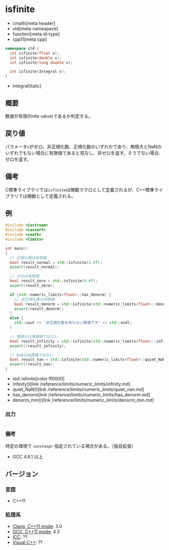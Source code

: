 # isfinite
* cmath[meta header]
* std[meta namespace]
* function[meta id-type]
* cpp11[meta cpp]

```cpp
namespace std {
  int isfinite(float x);
  int isfinite(double x);
  int isfinite(long double x);

  int isfinite(Integral x);
}
```
* Integral[italic]

## 概要
数値が有限(finite value)であるか判定する。


## 戻り値
パラメータ`x`がゼロ、非正規化数、正規化数のいずれかであり、無限大とNaNのいずれでもない場合に有限値であると見なし、非ゼロを返す。そうでない場合、ゼロを返す。


## 備考
C標準ライブラリでは`isfinite`は関数マクロとして定義されるが、C++標準ライブラリでは関数として定義される。


## 例
```cpp
#include <iostream>
#include <cassert>
#include <cmath>
#include <limits>

int main()
{
  // 正規化数は有限値
  bool result_normal = std::isfinite(3.0f);
  assert(result_normal);

  // ゼロは有限値
  bool result_zero = std::isfinite(0.0f);
  assert(result_zero);

  if (std::numeric_limits<float>::has_denorm) {
    // 非正規化数は有限値
    bool result_denorm = std::isfinite(std::numeric_limits<float>::denorm_min());
    assert(result_denorm);
  }
  else {
    std::cout << "非正規化数を持たない環境です" << std::endl;
  }

  // 無限大は有限値ではない
  bool result_infinity = std::isfinite(std::numeric_limits<float>::infinity());
  assert(!result_infinity);

  // NaNは有限値ではない
  bool result_nan = std::isfinite(std::numeric_limits<float>::quiet_NaN());
  assert(!result_nan);
}
```
* std::isfinite[color ff0000]
* infinity()[link /reference/limits/numeric_limits/infinity.md]
* quiet_NaN()[link /reference/limits/numeric_limits/quiet_nan.md]
* has_denorm[link /reference/limits/numeric_limits/has_denorm.md]
* denorm_min()[link /reference/limits/numeric_limits/denorm_min.md]

### 出力
```
```

### 備考
特定の環境で `constexpr` 指定されている場合がある。（独自拡張）

- GCC 4.6.1 以上


## バージョン
### 言語
- C++11

### 処理系
- [Clang, C++11 mode](/implementation.md#clang): 3.0
- [GCC, C++11 mode](/implementation.md#gcc): 4.3
- [ICC](/implementation.md#icc): ??
- [Visual C++](/implementation.md#visual_cpp): ??

